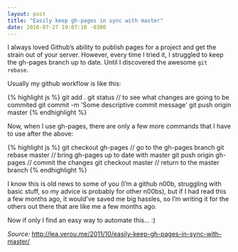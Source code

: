 ```yaml
---
layout: post
title: "Easily keep gh-pages in sync with master"
date: 2016-07-27 19:07:10 -0300
---
```

I always loved Github’s ability to publish pages for a project and get the strain out of your server. However, every time I tried it, I struggled to keep the gh-pages branch up to date. Until I discovered the awesome `git rebase`.

Usually my github workflow is like this:

{% highlight js %}
git add .
git status // to see what changes are going to be commited
git commit -m 'Some descriptive commit message'
git push origin master
{% endhighlight %}

Now, when I use gh-pages, there are only a few more commands that I have to use after the above:

{% highlight js %}
git checkout gh-pages // go to the gh-pages branch
git rebase master // bring gh-pages up to date with master
git push origin gh-pages // commit the changes
git checkout master // return to the master branch
{% endhighlight %}

I know this is old news to some of you (I’m a github n00b, struggling with basic stuff, so my advice is probably for other n00bs), but if I had read this a few months ago, it would’ve saved me big hassles, so I’m writing it for the others out there that are like me a few months ago.

Now if only I find an easy way to automate this… :)

_Source:_ <http://lea.verou.me/2011/10/easily-keep-gh-pages-in-sync-with-master/>

